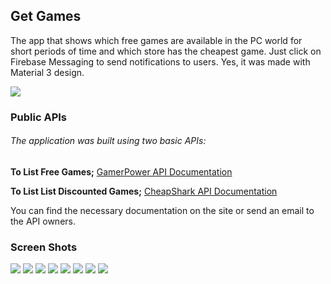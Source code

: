 ## Get Games
The app that shows which free games are available in the PC world for short periods of time and which store has the cheapest game. Just click on Firebase Messaging to send notifications to users. Yes, it was made with Material 3 design.

[![](https://firebasestorage.googleapis.com/v0/b/getgames-538ae.appspot.com/o/gt.png?alt=media&token=4619c76d-dd70-4f95-8a6b-ce7509187cb7)](https://play.google.com/store/apps/details?id=com.appsroved.app.get_games.get_games&hl=en&gl=US)

### Public APIs
###### The application was built using two basic APIs:
**To List Free Games;**
[GamerPower API Documentation](https://www.gamerpower.com/api-read "GamerPower API Documentation")

**To List List Discounted Games;**
[CheapShark API Documentation](https://apidocs.cheapshark.com/ "CheapShark API Documentation")

You can find the necessary documentation on the site or send an email to the API owners.

### Screen Shots

![](https://firebasestorage.googleapis.com/v0/b/getgames-538ae.appspot.com/o/wd1.jpg?alt=media&token=691eeaec-75b0-4824-84ac-740043355646)
![](https://firebasestorage.googleapis.com/v0/b/getgames-538ae.appspot.com/o/wd2.jpg?alt=media&token=9546a15e-8941-40c1-8679-723df5fff309)
![](https://firebasestorage.googleapis.com/v0/b/getgames-538ae.appspot.com/o/wd3.jpg?alt=media&token=d4c81fdc-956e-41d5-8be6-f8ab9276d1f1)
![](https://firebasestorage.googleapis.com/v0/b/getgames-538ae.appspot.com/o/wd4.jpg?alt=media&token=4c392464-3219-431b-91ea-d44f2b21bbb6)
![](https://firebasestorage.googleapis.com/v0/b/getgames-538ae.appspot.com/o/wd5.jpg?alt=media&token=6e95ea7d-b8e6-4c1b-9ada-652454ab8f0a)
![](https://firebasestorage.googleapis.com/v0/b/getgames-538ae.appspot.com/o/wd6.jpg?alt=media&token=2ef7be2b-c283-44ac-93ec-fb8642c29974)
![](https://firebasestorage.googleapis.com/v0/b/getgames-538ae.appspot.com/o/wd7.jpg?alt=media&token=7ec009eb-a671-4654-8467-a011db45a8ac)
![](https://firebasestorage.googleapis.com/v0/b/getgames-538ae.appspot.com/o/wd8.jpg?alt=media&token=db41ffce-6ce7-4124-9564-58d17453d387)

